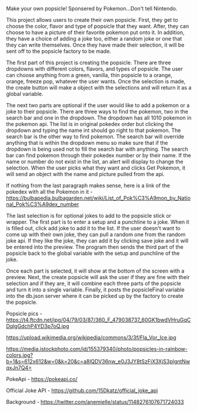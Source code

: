 Make your own popsicle!
Sponsered by Pokemon...Don't tell Nintendo.

This project allows users to create their own popsicle. First, they get to choose the color, flavor and type of popsicle that they want. After, they can choose to have a picture of their favorite pokemon put onto it. In addition, they have a choice of adding a joke too, either a random joke or one that they can write themselves. Once they have made their selection, it will be sent off to the popsicle factory to be made.

The first part of this project is creating the popsicle. There are three dropdowns with different colors, flavors, and types of popsicle. The user can choose anything from a green, vanilla, thin popsicle to a orange, orange, freeze pop, whatever the user wants. Once the selection is made, the create button will make a object with the selections and will return it as a global variable. 

The next two parts are optional if the user would like to add a pokemon or a joke to their popsicle. There are three ways to find the pokemon, two in the search bar and one in the dropdown. The dropdown has all 1010 pokemon in the pokemon api. The list is in original pokedex order but clicking the dropdown and typing the name int should go right to that pokemon. The search bar is the other way to find pokemon. The search bar will override anything that is within the dropdown menu so make sure that if the dropdown is being used not to fill the search bar with anything. The search bar can find pokemon through their pokedex number or by their name. If the name or number do not exist in the list, an alert will display to change the selection. When the user picks what they want and clicks Get Pokemon, it will send an object with the name and picture pulled from the api. 

If nothing from the last paragraph makes sense, here is a link of the pokedex with all the Pokemon in it - https://bulbapedia.bulbagarden.net/wiki/List_of_Pok%C3%A9mon_by_National_Pok%C3%A9dex_number

The last selection is for optional jokes to add to the popsicle stick or wrapper. The first part is to enter a setup and a punchline to a joke. When it is filled out, click add joke to add it to the list. If the user doesn't want to come up with their own joke, they can pull a random one from the random joke api.
If they like the joke, they can add it by clicking save joke and it will be entered into the preview. The program then sends the third part of the popsicle back to the global variable with the setup and punchline of the joke. 

Once each part is selected, it will show at the bottom of the screen with a preview. Next, the create popsicle will ask the user if they are fine with their selection and if they are, it will combine each three parts of the popsicle and turn it into a single variable. Finally, it posts the popsicleFinal variable into the db.json server where it can be picked up by the factory to create the popsicle. 


Popsicle pics -
https://t4.ftcdn.net/jpg/04/79/03/87/360_F_479038737_60GK1bwdVHruGqCDqlgGdchP4YD3p7oQ.jpg

https://upload.wikimedia.org/wikipedia/commons/3/3f/Fla_Vor_Ice.jpg

https://media.istockphoto.com/id/155379340/photo/popsicles-in-rainbow-colors.jpg?b=1&s=612x612&w=0&k=20&c=a8lQDV36nw_e0J3JY8tSzFiX3XjS3plgntNwqxJn7Q4=

PokeApi - https://pokeapi.co/

Official Joke API - https://github.com/15Dkatz/official_joke_api

Background - https://twitter.com/anemielle/status/1148276107671724033